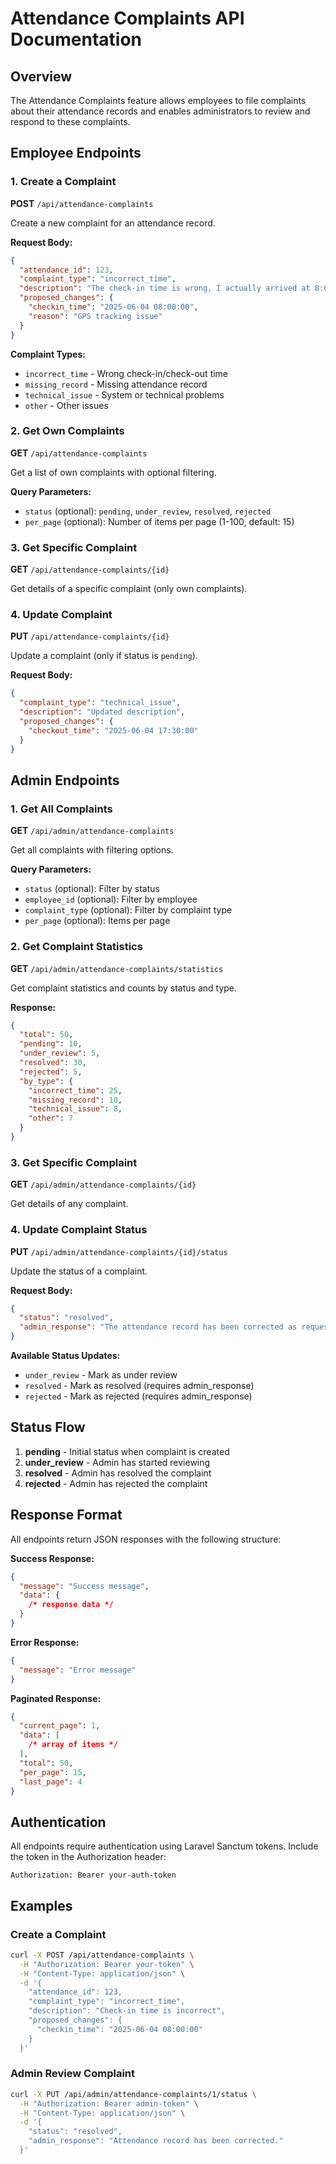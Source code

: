 # Attendance Complaints API Documentation

## Overview

The Attendance Complaints feature allows employees to file complaints about their attendance records and enables administrators to review and respond to these complaints.

## Employee Endpoints

### 1. Create a Complaint

**POST** `/api/attendance-complaints`

Create a new complaint for an attendance record.

**Request Body:**

```json
{
  "attendance_id": 123,
  "complaint_type": "incorrect_time",
  "description": "The check-in time is wrong, I actually arrived at 8:00 AM",
  "proposed_changes": {
    "checkin_time": "2025-06-04 08:00:00",
    "reason": "GPS tracking issue"
  }
}
```

**Complaint Types:**

- `incorrect_time` - Wrong check-in/check-out time
- `missing_record` - Missing attendance record
- `technical_issue` - System or technical problems
- `other` - Other issues

### 2. Get Own Complaints

**GET** `/api/attendance-complaints`

Get a list of own complaints with optional filtering.

**Query Parameters:**

- `status` (optional): `pending`, `under_review`, `resolved`, `rejected`
- `per_page` (optional): Number of items per page (1-100, default: 15)

### 3. Get Specific Complaint

**GET** `/api/attendance-complaints/{id}`

Get details of a specific complaint (only own complaints).

### 4. Update Complaint

**PUT** `/api/attendance-complaints/{id}`

Update a complaint (only if status is `pending`).

**Request Body:**

```json
{
  "complaint_type": "technical_issue",
  "description": "Updated description",
  "proposed_changes": {
    "checkout_time": "2025-06-04 17:30:00"
  }
}
```

## Admin Endpoints

### 1. Get All Complaints

**GET** `/api/admin/attendance-complaints`

Get all complaints with filtering options.

**Query Parameters:**

- `status` (optional): Filter by status
- `employee_id` (optional): Filter by employee
- `complaint_type` (optional): Filter by complaint type
- `per_page` (optional): Items per page

### 2. Get Complaint Statistics

**GET** `/api/admin/attendance-complaints/statistics`

Get complaint statistics and counts by status and type.

**Response:**

```json
{
  "total": 50,
  "pending": 10,
  "under_review": 5,
  "resolved": 30,
  "rejected": 5,
  "by_type": {
    "incorrect_time": 25,
    "missing_record": 10,
    "technical_issue": 8,
    "other": 7
  }
}
```

### 3. Get Specific Complaint

**GET** `/api/admin/attendance-complaints/{id}`

Get details of any complaint.

### 4. Update Complaint Status

**PUT** `/api/admin/attendance-complaints/{id}/status`

Update the status of a complaint.

**Request Body:**

```json
{
  "status": "resolved",
  "admin_response": "The attendance record has been corrected as requested."
}
```

**Available Status Updates:**

- `under_review` - Mark as under review
- `resolved` - Mark as resolved (requires admin_response)
- `rejected` - Mark as rejected (requires admin_response)

## Status Flow

1. **pending** - Initial status when complaint is created
2. **under_review** - Admin has started reviewing
3. **resolved** - Admin has resolved the complaint
4. **rejected** - Admin has rejected the complaint

## Response Format

All endpoints return JSON responses with the following structure:

**Success Response:**

```json
{
  "message": "Success message",
  "data": {
    /* response data */
  }
}
```

**Error Response:**

```json
{
  "message": "Error message"
}
```

**Paginated Response:**

```json
{
  "current_page": 1,
  "data": [
    /* array of items */
  ],
  "total": 50,
  "per_page": 15,
  "last_page": 4
}
```

## Authentication

All endpoints require authentication using Laravel Sanctum tokens. Include the token in the Authorization header:

```
Authorization: Bearer your-auth-token
```

## Examples

### Create a Complaint

```bash
curl -X POST /api/attendance-complaints \
  -H "Authorization: Bearer your-token" \
  -H "Content-Type: application/json" \
  -d '{
    "attendance_id": 123,
    "complaint_type": "incorrect_time",
    "description": "Check-in time is incorrect",
    "proposed_changes": {
      "checkin_time": "2025-06-04 08:00:00"
    }
  }'
```

### Admin Review Complaint

```bash
curl -X PUT /api/admin/attendance-complaints/1/status \
  -H "Authorization: Bearer admin-token" \
  -H "Content-Type: application/json" \
  -d '{
    "status": "resolved",
    "admin_response": "Attendance record has been corrected."
  }'
```
